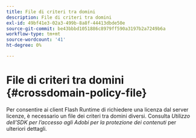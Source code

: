 ```yaml
---
title: File di criteri tra domini
description: File di criteri tra domini
exl-id: 49bf41e3-02a3-499b-8a8f-44413dbde50e
source-git-commit: be43bbbd1051886c8979ff590a3197b2a7249b6a
workflow-type: tm+mt
source-wordcount: '41'
ht-degree: 0%

---
```


# File di criteri tra domini {#crossdomain-policy-file}

Per consentire ai client Flash Runtime di richiedere una licenza dal server licenze, è necessario un file dei criteri tra domini diversi. Consulta *Utilizzo dell’SDK per l’accesso agli Adobi per la protezione dei contenuti* per ulteriori dettagli.
